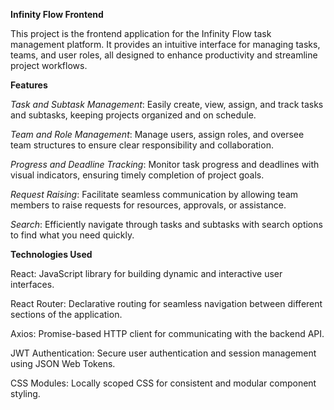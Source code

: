 **Infinity Flow Frontend**

This project is the frontend application for the Infinity Flow task management platform. It provides an intuitive interface for managing tasks, teams, and user roles, all designed to enhance productivity and streamline project workflows.

**Features**

*Task and Subtask Management*: Easily create, view, assign, and track tasks and subtasks, keeping projects organized and on schedule.

*Team and Role Management*: Manage users, assign roles, and oversee team structures to ensure clear responsibility and collaboration.

*Progress and Deadline Tracking*: Monitor task progress and deadlines with visual indicators, ensuring timely completion of project goals.

*Request Raising*: Facilitate seamless communication by allowing team members to raise requests for resources, approvals, or assistance.

*Search*: Efficiently navigate through tasks and subtasks with search options to find what you need quickly.



**Technologies Used**

React: JavaScript library for building dynamic and interactive user interfaces.

React Router: Declarative routing for seamless navigation between different sections of the application.

Axios: Promise-based HTTP client for communicating with the backend API.

JWT Authentication: Secure user authentication and session management using JSON Web Tokens.

CSS Modules: Locally scoped CSS for consistent and modular component styling.
